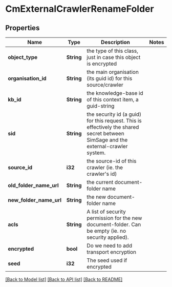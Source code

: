# CmExternalCrawlerRenameFolder

## Properties

Name | Type | Description | Notes
------------ | ------------- | ------------- | -------------
**object_type** | **String** | the type of this class, just in case this object is encrypted | 
**organisation_id** | **String** | the main organisation (its guid id) for this source/crawler | 
**kb_id** | **String** | the knowledge-base id of this context item, a guid-string | 
**sid** | **String** | the security id (a guid) for this request.  This is effectively the shared secret between SimSage and the external-crawler system. | 
**source_id** | **i32** | the source-id of this crawler (ie. the crawler's id) | 
**old_folder_name_url** | **String** | the current document-folder name | 
**new_folder_name_url** | **String** | the new document-folder name | 
**acls** | **String** | A list of security permission for the new document-folder.  Can be empty (ie. no security applied). | 
**encrypted** | **bool** | Do we need to add transport encryption | 
**seed** | **i32** | The seed used if encrypted | 

[[Back to Model list]](../README.md#documentation-for-models) [[Back to API list]](../README.md#documentation-for-api-endpoints) [[Back to README]](../README.md)


